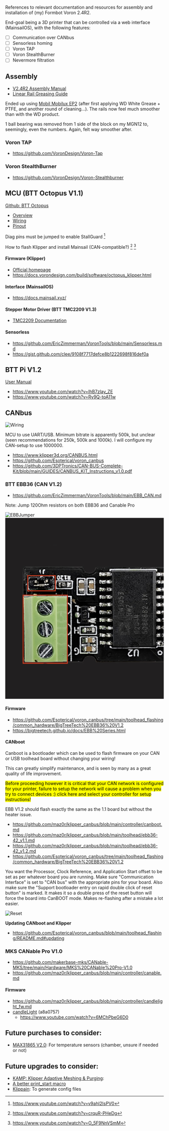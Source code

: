 References to relevant documentation and resources for assembly and installation of (my) Formbot Voron 2.4R2.

End-goal being a 3D printer that can be controlled via a web interface (MainsailOS), with the following features:

- [ ] Communication over CANbus
- [ ] Sensorless homing
- [ ] Voron TAP
- [ ] Voron StealthBurner
- [ ] Nevermore filtration

## Assembly

- [V2.4R2 Assembly Manual](https://github.com/VoronDesign/Voron-2/raw/Voron2.4/Manual/Assembly_Manual_2.4r2.pdf)
- [Linear Rail Greasing Guide](https://docs.ldomotors.com/en/guides/rail_grease_guide)

Ended up using [Mobil Mobilux EP2](https://www.mobil.com/en/lubricants/for-businesses/industrial/lubricants/products/products/mobilux-ep-2) (after first applying WD White Grease + PTFE, and another round of cleaning...). The rails now feel much smoother than with the WD product. 

1 ball bearing was removed from 1 side of the block on my MGN12 to, seemingly, even the numbers. Again, felt way smoother after. 

### Voron TAP

- https://github.com/VoronDesign/Voron-Tap

### Voron StealthBurner

- https://github.com/VoronDesign/Voron-Stealthburner

## MCU (BTT Octopus V1.1)

[Github: BTT Octopus](https://github.com/bigtreetech/BIGTREETECH-OCTOPUS-V1.0)
- [Overview](https://github.com/bigtreetech/docs/blob/master/docs/Octopus.md)
- [Wiring](https://docs.vorondesign.com/build/electrical/v2_octopus_wiring.html)
- [Pinout](https://github.com/bigtreetech/BIGTREETECH-OCTOPUS-V1.0/blob/master/Hardware/BIGTREETECH%20Octopus%20-%20PIN.pdf)

Diag pins must be jumped to enable StallGuard [^1]

How to flash Klipper and install Mainsail (CAN-compatible?) [^2] [^3]

#### Firmware (Klipper)

- [Official homepage](https://www.klipper3d.org/)
- https://docs.vorondesign.com/build/software/octopus_klipper.html

#### Interface (MainsailOS)

- https://docs.mainsail.xyz/

#### Stepper Motor Driver (BTT TMC2209 V1.3)

- [TMC2209 Documentation](https://bigtreetech.github.io/docs/TMC2209.html)

#### Sensorless

- https://github.com/EricZimmerman/VoronTools/blob/main/Sensorless.md
- https://gist.github.com/clee/9108f7717defce8b1222698f816def0a

## BTT Pi V1.2

[User Manual](https://docs.google.com/document/d/1LT9zD-uSNdrcREYmAluGiTxOeXiZSYS_/edit)

- https://www.youtube.com/watch?v=IhB7zlay_ZE
- https://www.youtube.com/watch?v=Ry9Q-toA11w

## CANbus

![Wiring](https://github.com/maz0r/klipper_canbus/raw/main/images/canbus_wiring.jpg)

MCU to use UART/USB. Minimum bitrate is apparently 500k, but unclear (seen recommendations for 250k, 500k and 1000k).
I will configure my CAN-setup to use 1000000.

- https://www.klipper3d.org/CANBUS.html
- https://github.com/Esoterical/voron_canbus
- https://github.com/3DPTronics/CAN-BUS-Complete-Kit/blob/main/GUIDES/CANBUS_KIT_Instructions_v1.0.pdf

### BTT EBB36 (CAN V1.2)

- https://github.com/EricZimmerman/VoronTools/blob/main/EBB_CAN.md

Note: Jump 120Ohm resistors on both EBB36 and Canable Pro

![EBBJumper](https://user-images.githubusercontent.com/124253477/226155159-06afd94e-01fb-4256-89ec-10e59d236eac.png)![CanableJumper](/Files/Canable_jumper.png)

#### Firmware

- https://github.com/Esoterical/voron_canbus/tree/main/toolhead_flashing/common_hardware/BigTreeTech%20EBB36%20V1.2
- https://bigtreetech.github.io/docs/EBB%20Series.html

#### CANboot

Canboot is a bootloader which can be used to flash firmware on your CAN or USB toolhead board without changing your wiring!

This can greatly simplify maintenance, and is seen by many as a great quality of life improvement.

<mark>Before proceeding however it is critical that your CAN network is configured for your printer, failure to setup the network will cause a problem when you try to connect devices :) click here and select your controller for setup instructions!</mark>

EBB V1.2 should flash exactly the same as the 1.1 board but without the heater issue.

- https://github.com/maz0r/klipper_canbus/blob/main/controller/canboot.md
- https://github.com/maz0r/klipper_canbus/blob/main/toolhead/ebb36-42_v1.1.md
- https://github.com/maz0r/klipper_canbus/blob/main/toolhead/ebb36-42_v1.2.md
- https://github.com/Esoterical/voron_canbus/tree/main/toolhead_flashing/common_hardware/BigTreeTech%20EBB36%20V1.2

You want the Processor, Clock Reference, and Application Start offset to be set as per whatever board you are running. Make sure "Communication Interface" is set to "CAN bus" with the appropriate pins for your board. Also make sure the "Support bootloader entry on rapid double click of reset button" is marked. It makes it so a double press of the reset button will force the board into CanBOOT mode. Makes re-flashing after a mistake a lot easier.

![Reset](https://user-images.githubusercontent.com/124253477/221349624-69abcf3e-dfd8-48d0-b4f6-0ebd620f6b42.png)

**Updating CANboot and Klipper**

- https://github.com/Esoterical/voron_canbus/blob/main/toolhead_flashing/README.md#updating

### MKS CANable Pro V1.0

- https://github.com/makerbase-mks/CANable-MKS/tree/main/Hardware/MKS%20CANable%20Pro-V1.0
- https://github.com/maz0r/klipper_canbus/blob/main/controller/canable.md

#### Firmware

- https://github.com/maz0r/klipper_canbus/blob/main/controller/candlelight_fw.md
- [candleLight](https://github.com/maz0r/klipper_canbus/blob/main/controller/candlelight_fw.md) (a8a0757)
    - https://www.youtube.com/watch?v=6MChPbeG6D0


## Future purchases to consider:

- [MAX31865 V2.0](https://github.com/bigtreetech/BIGTREETECH-MAX31865/tree/master): For temperature sensors (chamber, unsure if needed or not)

## Future upgrades to consider:

- [KAMP: Klipper Adaptive Meshing & Purging](https://github.com/kyleisah/Klipper-Adaptive-Meshing-Purging): 
- [A better print_start macro](https://github.com/jontek2/A-better-print_start-macro)
- [Klippain](https://github.com/Frix-x/klippain): To generate config files


[^1]: https://www.youtube.com/watch?v=v9ahI2IsPV0
[^2]: https://www.youtube.com/watch?v=crquR-PHeDg
[^3]: https://www.youtube.com/watch?v=O_5F9NnVSmM